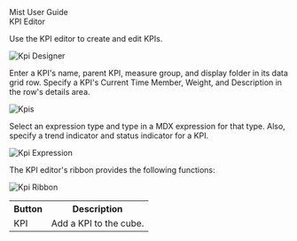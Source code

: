 <div class="LanguageTitle">Mist User Guide</div>
<div class="TopicHeader">KPI Editor</div>
<p>Use the KPI editor to create and edit KPIs.</p>
<img class="InstructionStepImage" src="https://varigencecom.blob.core.windows.net/images-mistdocumentation-editoroverviews/Kpi1.png" alt="Kpi Designer"/>
<p>Enter a KPI's name, parent KPI, measure group, and display folder in its data 
grid row. Specify a KPI's Current Time Member, Weight, and Description in the 
row's details area.</p>
<img class="InstructionStepImage" src="https://varigencecom.blob.core.windows.net/images-mistdocumentation-editoroverviews/Kpi2.png" alt="Kpis"/>
<p>Select an expression type and type in a MDX expression for that type. Also, specify a trend indicator and status indicator for a KPI.</p>
<img class="InstructionStepImage" src="https://varigencecom.blob.core.windows.net/images-mistdocumentation-editoroverviews/Kpi3.png" alt="Kpi Expression"/>
<p>The KPI editor's ribbon provides the following functions:</p>
<img class="InstructionStepImage" src="https://varigencecom.blob.core.windows.net/images-mistdocumentation-editoroverviews/Kpi4.png" alt="Kpi Ribbon"/>
<table>
	<tr><th>Button</th><th>Description</th></tr>
	<tr><td>KPI</td><td>Add a KPI to the cube.</td>
</table>

